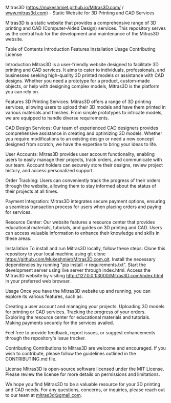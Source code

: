 Mitras3D (https://mukeshmiet.github.io/Mitras3D.com/ / www.mitras3d.com) - Static Website for 3D Printing and CAD Services

Mitras3D is a static website that provides a comprehensive range of 3D printing and CAD (Computer-Aided Design) services. This repository serves as the central hub for the development and maintenance of the Mitras3D website.

Table of Contents
Introduction
Features
Installation
Usage
Contributing
License

Introduction
Mitras3D is a user-friendly website designed to facilitate 3D printing and CAD services. It aims to cater to individuals, professionals, and businesses seeking high-quality 3D printed models or assistance with CAD designs. Whether you need a prototype for a product, custom-made objects, or help with designing complex models, Mitras3D is the platform you can rely on.

Features
3D Printing Services: Mitras3D offers a range of 3D printing services, allowing users to upload their 3D models and have them printed in various materials and finishes. From simple prototypes to intricate models, we are equipped to handle diverse requirements.

CAD Design Services: Our team of experienced CAD designers provides comprehensive assistance in creating and optimizing 3D models. Whether you require modifications to an existing design or need a new concept designed from scratch, we have the expertise to bring your ideas to life.

User Accounts: Mitras3D provides user account functionality, enabling users to easily manage their projects, track orders, and communicate with our team. Account holders can securely store their designs, review project history, and access personalized support.

Order Tracking: Users can conveniently track the progress of their orders through the website, allowing them to stay informed about the status of their projects at all times.

Payment Integration: Mitras3D integrates secure payment options, ensuring a seamless transaction process for users when placing orders and paying for services.

Resource Center: Our website features a resource center that provides educational materials, tutorials, and guides on 3D printing and CAD. Users can access valuable information to enhance their knowledge and skills in these areas.

Installation
To install and run Mitras3D locally, follow these steps:
Clone this repository to your local machine using git clone https://github.com/Mukeshmiet/Mitras3D.com.git.
Install the necessary dependencies by running "pip install -r requirements.txt".
Start the development server using live server through index.html.
Access the Mitras3D website by visiting http://127.0.0.1:3000/Mitras3D.com/index.html in your preferred web browser.

Usage
Once you have the Mitras3D website up and running, you can explore its various features, such as:

Creating a user account and managing your projects.
Uploading 3D models for printing or CAD services.
Tracking the progress of your orders.
Exploring the resource center for educational materials and tutorials.
Making payments securely for the services availed.

Feel free to provide feedback, report issues, or suggest enhancements through the repository's issue tracker.

Contributing
Contributions to Mitras3D are welcome and encouraged. If you wish to contribute, please follow the guidelines outlined in the CONTRIBUTING.md file.

License
Mitras3D is open-source software licensed under the MIT License. Please review the license for more details on permissions and limitations.

We hope you find Mitras3D to be a valuable resource for your 3D printing and CAD needs. For any questions, concerns, or inquiries, please reach out to our team at mitras3d@gmail.com.
